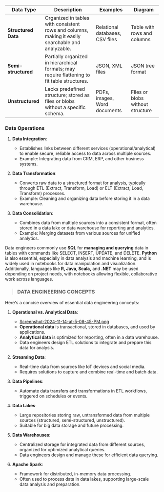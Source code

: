 | **Data Type**       | **Description**                                                                                   | **Examples**                          | **Diagram**                        |
|---------------------|---------------------------------------------------------------------------------------------------|---------------------------------------|------------------------------------|
| **Structured Data** | Organized in tables with consistent rows and columns, making it easily searchable and analyzable. | Relational databases, CSV files       | Table with rows and columns        |
| **Semi-structured** | Partially organized in hierarchical formats; may require flattening to fit table structures.      | JSON, XML files                       | JSON tree format                   |
| **Unstructured**    | Lacks predefined structure; stored as files or blobs without a specific schema.                   | PDFs, images, Word documents          | Files or blobs without structure    |

### Data Operations
1. **Data Integration**: 
   - Establishes links between different services (operational/analytical) to enable secure, reliable access to data across multiple sources.
   - Example: Integrating data from CRM, ERP, and other business systems.

2. **Data Transformation**: 
   - Converts raw data to a structured format for analysis, typically through ETL (Extract, Transform, Load) or ELT (Extract, Load, Transform) processes.
   - Example: Cleaning and organizing data before storing it in a data warehouse.

3. **Data Consolidation**: 
   - Combines data from multiple sources into a consistent format, often stored in a data lake or data warehouse for reporting and analytics.
   - Example: Merging datasets from various sources for unified analytics.

Data engineers commonly use **SQL** for **managing and querying** data in tables with commands like SELECT, INSERT, UPDATE, and DELETE. **Python** is also essential, especially in data analysis and machine learning, and is widely used in notebooks for data manipulation and visualization. Additionally, languages like **R, Java, Scala,** and **.NET** may be used depending on project needs, with notebooks allowing flexible, collaborative work across languages.

> ### DATA ENGINEERING CONCEPTS

Here's a concise overview of essential data engineering concepts:

1. **Operational vs. Analytical Data**: 
   - [Screenshot-2024-11-14-at-5-08-45-PM.png](https://postimg.cc/Y43zKLjZ)
   - **Operational data** is transactional, stored in databases, and used by applications.
   - **Analytical data** is optimized for reporting, often in a data warehouse.
   - Data engineers design ETL solutions to integrate and prepare this data for analysis.

2. **Streaming Data**:
   - Real-time data from sources like IoT devices and social media.
   - Requires solutions to capture and combine real-time and batch data.

3. **Data Pipelines**:
   - Automate data transfers and transformations in ETL workflows, triggered on schedules or events.

4. **Data Lakes**:
   - Large repositories storing raw, untransformed data from multiple sources (structured, semi-structured, unstructured).
   - Suitable for big data storage and future processing.

5. **Data Warehouses**:
   - Centralized storage for integrated data from different sources, organized for optimized analytical queries.
   - Data engineers design and manage these for efficient data querying.

6. **Apache Spark**:
   - Framework for distributed, in-memory data processing.
   - Often used to process data in data lakes, supporting large-scale data analysis and preparation.
